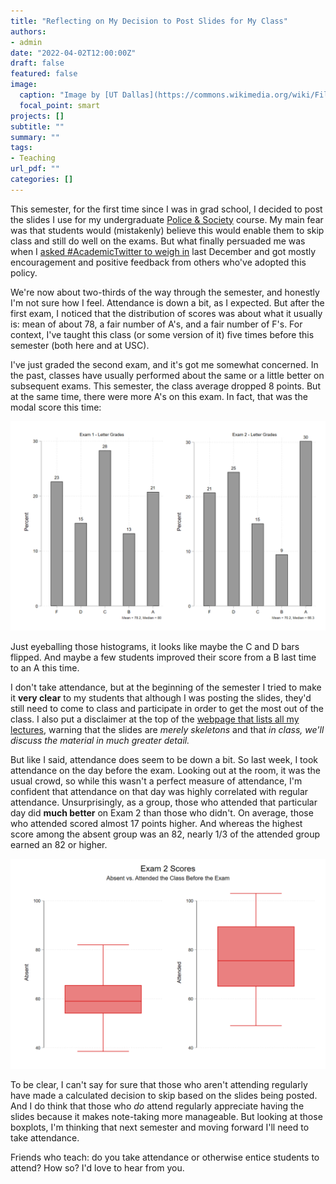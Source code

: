 ```yaml
---
title: "Reflecting on My Decision to Post Slides for My Class"
authors: 
- admin
date: "2022-04-02T12:00:00Z"
draft: false
featured: false
image:
  caption: "Image by [UT Dallas](https://commons.wikimedia.org/wiki/File:Microsoft_PowerPoint_Logo.png), [CC BY-SA 4.0](https://creativecommons.org/licenses/by-sa/4.0), via Wikimedia Commons"
  focal_point: smart
projects: []
subtitle: ""
summary: ""
tags:
- Teaching
url_pdf: ""
categories: []
---
```


This semester, for the first time since I was in grad school, I decided to post the slides I use for my undergraduate [Police & Society](https://jnix.netlify.app/courses/crcj2030/lectures/) course. My main fear was that students would (mistakenly) believe this would enable them to skip class and still do well on the exams. But what finally persuaded me was when I [asked #AcademicTwitter to weigh in](https://twitter.com/jnixy/status/1476240958836596743) last December and got mostly encouragement and positive feedback from others who've adopted this policy.

We're now about two-thirds of the way through the semester, and honestly I'm not sure how I feel. Attendance is down a bit, as I expected. But after the first exam, I noticed that the distribution of scores was about what it usually is: mean of about 78, a fair number of A's, and a fair number of F's. For context, I've taught this class (or some version of it) five times before this semester (both here and at USC).

I've just graded the second exam, and it's got me somewhat concerned. In the past, classes have usually performed about the same or a little better on subsequent exams. This semester, the class average dropped 8 points. But at the same time, there were more A's on this exam. In fact, that was the modal score this time:

![hist](histograms.png)

Just eyeballing those histograms, it looks like maybe the C and D bars flipped. And maybe a few students improved their score from a B last time to an A this time.

I don't take attendance, but at the beginning of the semester I tried to make it **very clear** to my students that although I was posting the slides, they'd still need to come to class and participate in order to get the most out of the class. I also put a disclaimer at the top of the [webpage that lists all my lectures](https://jnix.netlify.app/courses/crcj2030/lectures/), warning that the slides are *merely skeletons* and that *in class, we'll discuss the material in much greater detail.* 

But like I said, attendance does seem to be down a bit. So last week, I took attendance on the day before the exam. Looking out at the room, it was the usual crowd, so while this wasn't a perfect measure of attendance, I'm confident that attendance on that day was highly correlated with regular attendance. Unsurprisingly, as a group, those who attended that particular day did **much better** on Exam 2 than those who didn't. On average, those who attended scored almost 17 points higher. And whereas the highest score among the absent group was an 82, nearly 1/3 of the attended group earned an 82 or higher. 

![box](boxplots.png)

To be clear, I can't say for sure that those who aren't attending regularly have made a calculated decision to skip based on the slides being posted. And I do think that those who *do* attend regularly appreciate having the slides because it makes note-taking more manageable. But looking at those boxplots, I'm thinking that next semester and moving forward I'll need to take attendance. 

Friends who teach: do you take attendance or otherwise entice students to attend? How so? I'd love to hear from you.

